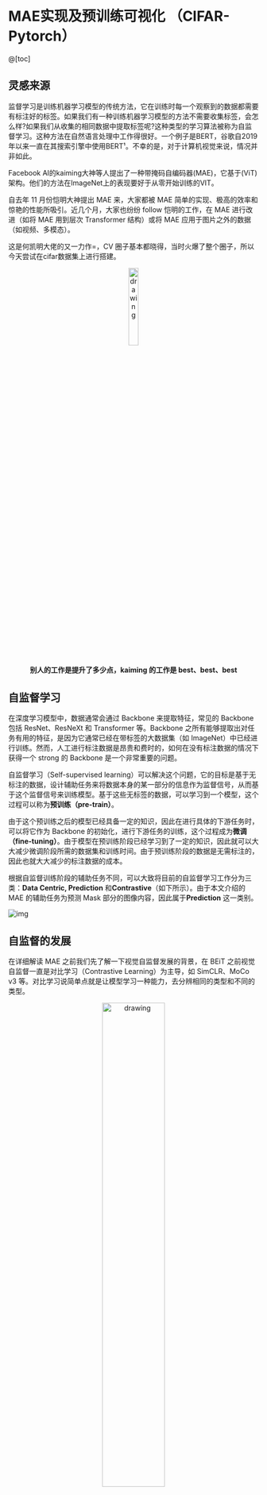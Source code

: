 # MAE实现及预训练可视化 （CIFAR-Pytorch）

@[toc]
## 灵感来源

监督学习是训练机器学习模型的传统方法，它在训练时每一个观察到的数据都需要有标注好的标签。如果我们有一种训练机器学习模型的方法不需要收集标签，会怎么样?如果我们从收集的相同数据中提取标签呢?这种类型的学习算法被称为自监督学习。这种方法在自然语言处理中工作得很好。一个例子是BERT，谷歌自2019年以来一直在其搜索引擎中使用BERT¹。不幸的是，对于计算机视觉来说，情况并非如此。

Facebook AI的kaiming大神等人提出了一种带掩码自编码器(MAE)，它基于(ViT) 架构。他们的方法在ImageNet上的表现要好于从零开始训练的VIT。

自去年 11 月份恺明大神提出 MAE 来，大家都被 MAE 简单的实现、极高的效率和惊艳的性能所吸引。近几个月，大家也纷纷 follow 恺明的工作，在 MAE 进行改进（如将 MAE 用到层次 Transformer 结构）或将 MAE 应用于图片之外的数据（如视频、多模态）。

这是何凯明大佬的又一力作=，CV 圈子基本都晓得，当时火爆了整个圈子，所以今天尝试在cifar数据集上进行搭建。

<p align="center">
<img src="https://ai-studio-static-online.cdn.bcebos.com/cb78f8f498ba43569443593c26b4c467ae4af65a04c94dd09cb21682c9c40322" alt="drawing" width="20%" height="20%"/>
<h4 align="center">别人的工作是提升了多少点，kaiming 的工作是 best、best、best</h4>
</p>

## 自监督学习

在深度学习模型中，数据通常会通过 Backbone 来提取特征，常见的 Backbone 包括 ResNet、ResNeXt 和 Transformer 等。Backbone 之所有能够提取出对任务有用的特征，是因为它通常已经在带标签的大数据集（如 ImageNet）中已经进行训练。然而，人工进行标注数据是昂贵和费时的，如何在没有标注数据的情况下获得一个 strong 的 Backbone 是一个非常重要的问题。

自监督学习（Self-supervised learning）可以解决这个问题，它的目标是基于无标注的数据，设计辅助任务来将数据本身的某一部分的信息作为监督信号，从而基于这个监督信号来训练模型。基于这些无标签的数据，可以学习到一个模型，这个过程可以称为**预训练（pre-train）**。

由于这个预训练之后的模型已经具备一定的知识，因此在进行具体的下游任务时，可以将它作为 Backbone 的初始化，进行下游任务的训练，这个过程成为**微调（fine-tuning）**。由于模型在预训练阶段已经学习到了一定的知识，因此就可以大大减少微调阶段所需的数据集和训练时间。由于预训练阶段的数据是无需标注的，因此也就大大减少的标注数据的成本。

根据自监督训练阶段的辅助任务不同，可以大致将目前的自监督学习工作分为三类：**Data Centric, Prediction** 和**Contrastive**（如下所示）。由于本文介绍的 MAE 的辅助任务为预测 Mask 部分的图像内容，因此属于**Prediction** 这一类别。

![img](https://img-blog.csdnimg.cn/img_convert/3bdee892acfb7df7e3c379d7f5ca4538.jpeg)

## 自监督的发展

在详细解读 MAE 之前我们先了解一下视觉自监督发展的背景，在 BEiT 之前视觉自监督一直是对比学习（Contrastive Learning）为主导，如 SimCLR、MoCo v3 等。对比学习说简单点就是让模型学习一种能力，去分辨相同的类型和不同的类型。


<p align="center">
<img src="https://ai-studio-static-online.cdn.bcebos.com/4346756833d9483b84dd2af2fa752127d891aee89bfc4200b6ebbcfec247952a" alt="drawing" width="50%" height="50%"/>
<h4 align="center">拉近相同图片(Aug)，疏远不同图片</h4>
</p>

如上图所示，我们要让模型去拉近 origin image 和经过 Aug 的图片，同时分开和 origin image 不同的图片，这样通过拉近原图和其 Aug 之后的图片，疏远不同的图片达到了对比学习的效果，这样模型就可以学会自己区分相同类型的图片

尽管对比学习在一些 benchmark 上超过了有监督的方法，但是其局限也很明显，过度依赖 data augmentation（数据扩增），不可避免陷入不变性和一致性的矛盾，但是对比学习确实吊打了之前自监督方法（预测旋转上色拼图等）

kaiming（没错又是他）的 MoCo v3 大概算是后对比学习时代的优秀工作之一了。在这个时期微软提出了 BEiT，通过 Masked Image 的方式来做自监督，以此来复制 NLP 领域 Masked Language 的成功，结果确实很成功，ImageNet1k 下Top-1 acc 达到了惊人的 88.6 %，就这样自监督研究风向开始偏向了生成式自监督

<p align="center">
<img src="https://ai-studio-static-online.cdn.bcebos.com/653d086fcd3144359f656d1774f0a1d8b4e0733913cd4035a5f00e74e1ec7ae8" alt="drawing" width="70%" height="70%"/>
<h4 align="center">BEiT 是一个生成式自监督范式</h4>
</p>

基于 BEiT 产生了很多优秀的工作，除了本文的 MAE 之外还有 PeCo、SimMIM、MaskedFeat 等生成式自监督算法，也可以说是因为视觉 Transformer 的发展带动了生成式自监督算法发展。

## MAE (Masked Autoencoders)

![img](https://img-blog.csdnimg.cn/img_convert/f0e2360476763055dafad947ce1fca2f.png)

**论文标题：**Masked Autoencoders Are Scalable Vision Learners

**论文地址：**[https://arxiv.org/abs/2111.06377](https://link.zhihu.com/?target=https%3A//arxiv.org/abs/2111.06377)

**代码地址：**[https://github.com/facebookresearch/mae](https://link.zhihu.com/?target=https%3A//github.com/facebookresearch/mae)

**论文动机：**

![img](https://img-blog.csdnimg.cn/img_convert/3d3b2ed1077b5162ba7e3680b9651c38.jpeg)

随着 BERT 的出现，Mask Language Modeling（MLM）的自监督学习方法逐渐进入人们的视野，这一方法在 NLP 领域中得到了广泛的应用。受到 MLM 的启发，一些工作也尝试在图像上进行 Mask Modeling（即，mask 图片的部分区域，然后对区域的内容进行重建），并且也取得了不错的效果。但目前的方法通常都采用对称的 encoder 和 decoder 结构，在 encoder 中，mask token 也需要消耗大量的计算，因此作者提出了一个非对称 encoder-decoder 的结构——masked autoencoders（MAE）。

MAE 方法很简单：mask 输入图像的随机 patch，并重建缺失的像素（上图展示了不同 mask 比率的重建结果）。它基于两个核心设计。首先，作者开发了一种非对称编码器-解码器结构，其中的编码器仅对可见的 patch 子集（不带 mask token）进行操作，而轻量级解码器则从潜在表示和 mask token 重建原始图像。

**MAE基于两个核心进行设计的**

- 第一，首先MAE是一个非对称的编码—解码结构，这种不对称是因为encoder只作用在可见的patches，也就没有mask的patches，同时也还有一个轻量级的解码器来重构原始图像。
- 第二，作者发现，mask比较高的比例，比如说mask75%的patches，这样就会产生一个有意义的自监督任务。这两者结合起来，加速了训练次数，因为原来需要整个图像，当我们mask掉75%的patches以后，我们只剩下了25%的像素，所以训练速度提高了3倍或更多，并且提高了准确性。在论文中，作者利用ImageNet-1K的数据集进行训练，一个普通的v-huge的模型获得了最好的准确率87.8%。在一些目标检测、分类、分割的任务中，效果超过了一些有监督学习预训练的效果，显示了良好的可扩展性。



### 方法介绍

<p align="center">
<img src="https://ai-studio-static-online.cdn.bcebos.com/df54d7b6371b4d55beff338fdcd90014a15416250f0f4653b85a832e4f455007" alt="drawing" width="50%" height="50%"/>
<h4 align="center">大道至简的 MAE</h4>
</p>


MAE 的结构如上图所示，与所有自动编码器一样，MAE 有一个编码器，将观察到的信号映射到潜在表示，还有一个解码器，从潜在表示重建原始信号。与经典的自动编码器不同，作者采用了一种非对称设计，允许编码器仅对部分观察信号（无mask token）进行操作，并采用一种轻量级解码器，从潜在表示和 mask token 重建完整信号。

具体来说，作者首先将图像划分为规则的非重叠 patch。然后，对一个子集的 patch 进行采样，并移除其余的 patch。然后将这些剩余的 patch 送入到编码器中，编码器是一个标准的 ViT 结构，由于编码器只处理很少一部分的 patch，因此可以用很少的计算和显存来训练非常大的编码器。编码器输出 token 后，作者在 mask 的位置加入了可学习的向量，组成完整的全套 token。

此外，作者向这个完整集合中的所有 token 添加位置嵌入；如果没有这一点，mask token 将没有关于其在图像中位置的信息。MAE 解码器仅在预训练期间用于执行图像重建任务（仅编码器用于生成用于识别的图像表示）。因此，可以以独立于编码器设计的方式灵活地设计解码器架构。作者用比编码器更窄、更浅的解码器进行实验。使用这种非对称设计，全套 token 仅由轻量级解码器处理，这大大减少了预训练时间。

### MAE流程图

其实很简单，从左到右，将图片 patch 化然后 mask 掉一部分，未 mask 的部分进入 encoder，得到的输出再加上之前 mask 的部分一起进入 decoder 复原图像，目标是复原的图像尽可能接近原图，更详细的东西我们搭建模型时候慢慢讲解

为了方便大家理解，我借鉴了一个流程图带大家实现一个简单的 MAE

<p align="center">
<img src="https://ai-studio-static-online.cdn.bcebos.com/34d732ca301c465b9f70acff5928953fd470e99f95524ebb884366f90f038bbc" alt="drawing" width="70%" height="70%"/>
<h4 align="center">MAE 流程图</h4>
</p>


MAE，可以认为这是一个BERT 的一个 CV 的版本，它基于 ViT ，把整个训练 拓展到没有标号的数据上面，通过完型填空来获取图片的一个理解，它不是第一个将 BERT 拓展到 CV 上，但MAE 很有可能 未来影响最大，BERT 加速了 Transformer 架构 在 NLP 的应用，MAE 加速 Transformer 在 CV 上的应用。

原论文在 ImageNet1k 下使用了 8 机 8 卡跑实验，在21k用了两个集群的TPU，这里我们采用 Cifar10 来作为 MAE 的数据集，这样我们仅需单卡 V100-32g 就可以实现一个简单的 MAE。

## 搭建 MAE 模型

首先是搭建模型，如上图所示我们先搭建 pretrain 和 finetune 模型，分别是

1. MAE finetune model

2. MAE pretrain model

🎯 FAQ：pretrain 和 finetune 都是在干啥？

答：pretrain 用来让模型学习 "复原能力"，即把原图 mask 掉一部分，让模型去学习复原它，在学习复原过程中模型学到了数据内在的表示。finetune 则是将 pretrain 之后的encoder 权重提取出来，利用学习好的权重在 down stream 做微调

🎯 FAQ：encoder 和 decoder 有什么区别？

答：在 pretrain 阶段，encoder 主要用来学习数据内在表征，decoder 主要用来复原图像。encoder 模型大一些，decoder 模型小一些。它们都是 ViT 的架构



### MAE 组网

因为 encoder 和 decoder 都是 ViT 的架构，需要先搭建 ViT 需要的模块，如果想详细了解ViT的话，可以看我另一篇博客。[Pytorch CIFAR10图像分类 Vision Transformer（ViT） 篇](https://blog.csdn.net/weixin_45508265/article/details/126751948)



首先我们可以充分利用当前timm中的各个模型架构，不过我们也可以自己进行定义，我这里不进行讲解。给出部分代码

```python
from timm.models.vision_transformer import Block
```





### MAE 预训练（pretrain)

#### Encoder

记住最重要的一点，**Encoder 仅处理可见(unmasked)的 patches**。Encoder 本身可以是 ViT 或 ResNet(其它 backbone 也 ok，不过paper中是ViT，我们也用ViT)，至于如何将图像划分成 patch 嘛，使用 ViT 时的套路是这样的：

先将图像从 (B,C,H,W) reshape 成 (B, N, PxPxC)，其中 N 和 P 分别为 patch 数量 和 patch 大小 ($N = \frac{H}{P} \times \frac{W}{P}$ )，也就是**将3通道的图像转换成 N 个 维度大小为 PxPxC 的向量**；然后，**通过线性映射(linear projection，可以是全连接层)将其嵌入(embed)到指定的维度空间大小**，记为 'dim'(从 PxPxC project 到 dim)，转换成为 **token**(B,N,dim)；最后再**加上位置嵌入(position embedding)**，从而为各个 patch 添加位置信息。**位置嵌入是所有图像共享的、可学习的**，shape 与 每张图的 token 相对应，即：(N,dim)。

由于 unmasked 的 patches 所有 patches 的少数，因此可以训练很大的 Encoder，因为计算和空间要求都减少了。



接着我们就可以构建我们的MAE Encoder了

```python
class MAE_Encoder(torch.nn.Module):
    def __init__(self,
                 image_size=32,
                 patch_size=2,
                 emb_dim=192,
                 num_layer=12,
                 num_head=3,
                 mask_ratio=0.75,
                 ) -> None:
        super().__init__()

        self.cls_token = torch.nn.Parameter(torch.zeros(1, 1, emb_dim)) 
        self.pos_embedding = torch.nn.Parameter(torch.zeros((image_size // patch_size) ** 2, 1, emb_dim))
        
        # 对patch进行shuffle 和 mask
        self.shuffle = PatchShuffle(mask_ratio)
        
        # 这里得到一个 (3, dim, patch, patch)
        self.patchify = torch.nn.Conv2d(3, emb_dim, patch_size, patch_size)

        self.transformer = torch.nn.Sequential(*[Block(emb_dim, num_head) for _ in range(num_layer)])
        
        # ViT的laynorm
        self.layer_norm = torch.nn.LayerNorm(emb_dim)

        self.init_weight()
    # 初始化类别编码和向量编码
    def init_weight(self):
        trunc_normal_(self.cls_token, std=.02)
        trunc_normal_(self.pos_embedding, std=.02)

    def forward(self, img):
        patches = self.patchify(img)
        patches = rearrange(patches, 'b c h w -> (h w) b c')
        patches = patches + self.pos_embedding

        patches, forward_indexes, backward_indexes = self.shuffle(patches)

        patches = torch.cat([self.cls_token.expand(-1, patches.shape[1], -1), patches], dim=0)
        patches = rearrange(patches, 't b c -> b t c')
        features = self.layer_norm(self.transformer(patches))
        features = rearrange(features, 'b t c -> t b c')

        return features, backward_indexes
```





#### Decoder

Decoder它不仅需要处理经过 Encoder 编码的 unmasked 的 tokens，还需要处理mask tokens。但请注意，**mask token 并非由之前 mask 掉的 patch 经过 embedding 转换而来，而是可学习的、所有 masked patch 都共享的1个向量，对，仅仅就是1个！**

那么你会问：这样**如何区分各个 maked patch 所对应的 token 呢？**

别忘了，我们还有 position embedding 嘛！如同在 Encoder 中的套路一样，这里对于 mask token 也需要加入位置信息。position emebdding 是每个 masked patch 对应1个，shape 是 (N',dim)，其中 N' 是 masked patch 的数量。但 mask token 只有1个怎么办是不是？简单粗暴——“复制”多份即可，使得每个 masked patch 都对应1个 mask token，这样就可以和 position embedding 进行相加了。

另外，Decoder 仅仅是在预训练任务为了重建图像而存在，而我们的下游任务形式多样，因此实际应用时很可能没 Decoder 什么事了(和它 say byebye 咯~)。

所以，**Decoder 的设计和 Encoder 是解耦的，Decoder 可以设计得简单、轻量一些**(比 Encoder 更窄、更浅。窄：对应通道数；浅：对应深度)，毕竟**真正能学习到潜在特征表示的是 Encoder**。

这样，尽管 Decoder 要处理的 token 数很多(全量token，而 Encoder 仅处理 unmasked 的部分)，但其本身轻量，所以还是能够高效计算。再结合 Encoder 虽然本身结构重载(相对 Decoder 来说)，但其处理的 token 较少，这样，整体架构就十分 efficient 了，漂亮~！



```Python
class MAE_Decoder(torch.nn.Module):
    def __init__(self,
                 image_size=32,
                 patch_size=2,
                 emb_dim=192,
                 num_layer=4,
                 num_head=3,
                 ) -> None:
        super().__init__()

        self.mask_token = torch.nn.Parameter(torch.zeros(1, 1, emb_dim))
        self.pos_embedding = torch.nn.Parameter(torch.zeros((image_size // patch_size) ** 2 + 1, 1, emb_dim))

        self.transformer = torch.nn.Sequential(*[Block(emb_dim, num_head) for _ in range(num_layer)])

        self.head = torch.nn.Linear(emb_dim, 3 * patch_size ** 2)
        self.patch2img = Rearrange('(h w) b (c p1 p2) -> b c (h p1) (w p2)', p1=patch_size, p2=patch_size, h=image_size//patch_size)

        self.init_weight()

    def init_weight(self):
        trunc_normal_(self.mask_token, std=.02)
        trunc_normal_(self.pos_embedding, std=.02)

    def forward(self, features, backward_indexes):
        T = features.shape[0]
        backward_indexes = torch.cat([torch.zeros(1, backward_indexes.shape[1]).to(backward_indexes), backward_indexes + 1], dim=0)
        features = torch.cat([features, self.mask_token.expand(backward_indexes.shape[0] - features.shape[0], features.shape[1], -1)], dim=0)
        features = take_indexes(features, backward_indexes)
        features = features + self.pos_embedding # 加上了位置编码的信息

        features = rearrange(features, 't b c -> b t c')
        features = self.transformer(features)
        features = rearrange(features, 'b t c -> t b c') 
        features = features[1:] # remove global feature 去掉全局信息，得到图像信息

        patches = self.head(features) # 用head得到patchs
        mask = torch.zeros_like(patches) 
        mask[T:] = 1  # mask其他的像素全部设为 1
        mask = take_indexes(mask, backward_indexes[1:] - 1)
        img = self.patch2img(patches) # 得到 重构之后的 img
        mask = self.patch2img(mask)

        return img, mask
```





#### 总结

最后可以总结这整一个流程，然后构建模型

1. 将图像划分成 patches：(B,C,H,W)->(B,N,PxPxC)；
2. 对各个 patch 进行 embedding(实质是通过全连接层)，生成 token，并加入位置信息(position embeddings)：(B,N,PxPxC)->(B,N,dim)；
3. 根据预设的掩码比例(paper 中提倡的是 75%)，使用服从均匀分布的随机采样策略采样一部分 token 送给 Encoder，另一部分“扔掉”(mask 掉)；
4. 将 Encoder 编码后的 token 与 加入位置信息后的 mask token 按照原先在 patch 形态时对应的次序拼在一起，然后喂给 Decoder 玩(如果 Encoder 编码后的 token 的维度与 Decoder 要求的输入维度不一致，则需要先经过 linear projection 将维度映射到符合 Decoder 的要求)；
5. Decoder 解码后取出 mask tokens 对应的部分送入到全连接层，对 masked patches 的像素值进行预测，最后将预测结果与 masked patches 进行比较，计算 MSE loss

```python
class MAE_ViT(torch.nn.Module):
    def __init__(self,
                 image_size=32,
                 patch_size=2,
                 emb_dim=192,
                 encoder_layer=12,
                 encoder_head=3,
                 decoder_layer=4,
                 decoder_head=3,
                 mask_ratio=0.75,
                 ) -> None:
        super().__init__()

        self.encoder = MAE_Encoder(image_size, patch_size, emb_dim, encoder_layer, encoder_head, mask_ratio)
        self.decoder = MAE_Decoder(image_size, patch_size, emb_dim, decoder_layer, decoder_head)

    def forward(self, img):
        features, backward_indexes = self.encoder(img)
        predicted_img, mask = self.decoder(features,  backward_indexes)
        return predicted_img, mask
```

#### 测试MAE

最后测试一下，是否代码正确

```python
shuffle = PatchShuffle(0.75)
a = torch.rand(16, 2, 10)
b, forward_indexes, backward_indexes = shuffle(a)
print(b.shape)

img = torch.rand(2, 3, 32, 32)
encoder = MAE_Encoder()
decoder = MAE_Decoder()
features, backward_indexes = encoder(img)
print(forward_indexes.shape)
predicted_img, mask = decoder(features, backward_indexes)
print(predicted_img.shape)
loss = torch.mean((predicted_img - img) ** 2 * mask / 0.75)
```

```python
torch.Size([4, 2, 10])
torch.Size([16, 2])
torch.Size([2, 3, 32, 32])
```



### MAE 微调（finetune）

MAE finetune 模型和 ViT 模型是一样的，不同之处是后续处理部分，ViT 是提取 cls token 做分类，MAE finetune 模型则是将 patches token（除了 cls token 之外） 做 mean 然后分类

所以很简单，我就定义了一个分类器，其实就是接受encoder的输出，接着输入分类器即可，并且，我们已经设置了我们的类别，因为cifar10的类别是十个。

```python
class ViT_Classifier(torch.nn.Module):
    def __init__(self, encoder : MAE_Encoder, num_classes=10) -> None:
        super().__init__()
        self.cls_token = encoder.cls_token
        self.pos_embedding = encoder.pos_embedding
        self.patchify = encoder.patchify
        self.transformer = encoder.transformer
        self.layer_norm = encoder.layer_norm
        self.head = torch.nn.Linear(self.pos_embedding.shape[-1], num_classes)

    def forward(self, img):
        patches = self.patchify(img)
        patches = rearrange(patches, 'b c h w -> (h w) b c')
        patches = patches + self.pos_embedding
        patches = torch.cat([self.cls_token.expand(-1, patches.shape[1], -1), patches], dim=0)
        patches = rearrange(patches, 't b c -> b t c')
        features = self.layer_norm(self.transformer(patches))
        features = rearrange(features, 'b t c -> t b c')
        logits = self.head(features[0])
        return logits
```



## MAE 预训练

接着我们就可以开始准备Cifar10 数据集

现在我们用搭建好的模型来试一下 Cifar10 数据集把

在我们训练的过程中，我们的目的是重构图片，在这之后进行学习，我利用了tensorboard可视化，我们可以看一看结果

在我们的epoch为225时，我们可以看到，模型已经能够基本构建一个轮廓信息了，但是可能还是不够好

![在这里插入图片描述](https://img-blog.csdnimg.cn/5d6fb883fe8f438a9385b269add46f35.png)

接着我们看到达到2000次的时候，模型已经能够较好的重构出图像，说明学习到了很多信息了

![在这里插入图片描述](https://img-blog.csdnimg.cn/b5f54dd051bd42bf9459935c12f5c33e.png)

我们可以看到，经过 pretrain 之后的 mae 可以大致复原出原图像轮廓，令人吃惊的是这仅仅只用了原图像的 25% 像素，正如 mae 论文所说的，"与 language 不同，image 具有很高的冗余性"

如果你问论文为什么选mask ratio 0.75？

![](https://ai-studio-static-online.cdn.bcebos.com/3f49ce2f0a7b4154ba94318513fa2c79fd5bdd8d9556438a9e9ebb612b6f32ca)

ratio=0.75 性能更好，不论是训练整个模型的 fine-truning ，还是冻结权重只微调最后分类头的 linear probing，mask ratio 0.75 都取得了良好的性能



除此之外，我一共迭代了2000次，也有损失曲线，也就是我们重构损失。下面是损失函数曲线，越到后面，我们会发现，模型基本收敛了，下降的不多了。（提一下，训练了2天，也可以减少预训练的次数，也能达到不错的结果）。

![在这里插入图片描述](https://img-blog.csdnimg.cn/b2f7c112ea41401e992ed107dcbf7e01.png)

## MAE 微调

MAE  微调有两种，一个是对整个模型进行 finetune，加载的权重参与更新，一个是 linear prob，加载的权重不参与更新，只更新最后的分类头部分

首先进行了自监督的预训练，这时候是不需要标记的，然后会将encoder用在ViT的图像分类中，做一些下游的任务，也就是利用训练好的encoder作为特征提取的部分，去掉编码器，在ViT中进行分类

这里我们用 cifar10 分类做 finetune 微调，训练 epoch 为100，我们可以自己进行调参以获得更好的性能，也可以尝试 linear prob。



为了比较MAE分类的性能，用一样的训练数据，这里我们做了两个训练

- 第一个是将分类器进行单独训练，也就是从0开始训练

![在这里插入图片描述](https://img-blog.csdnimg.cn/de558b74ea78488faf41c09c5b19ab2b.png)

- 第二个就是将MAE对图片进行处理，不更新他的权重，将其的encoder的输出作为输入，进行训练。

  ![在这里插入图片描述](https://img-blog.csdnimg.cn/b133a26aa9fd4ed1a43ba80ad0af5408.png)


- 我们可以一起比较一下，我们会发现，首先MAE的架构会更快的收敛，并且最后的准确率也是远远大于我们从0开始训练的，除此之外，他还使得模型有更好的泛化性，在迭代次数加深的时候，模型的损失不会一直上升，有很好的泛化性。

  ![在这里插入图片描述](https://img-blog.csdnimg.cn/effbc8f14f3b4faeb1bf053748366834.png)


## Result 结果

最后我们可以看到结果，确实MAE得到了很不错的结果，是一个非常好的思路，同时得到很好的结果。

| Model                                   | Validation Acc |
| --------------------------------------- | -------------- |
| ViT-T  pretrain （scratch 从0开始训练） | 74.13          |
| ViT-T  pretrain                         | **89.77**      |

## 总结

本项目简单实现了MAE 在 cifar10 数据集上的训练，MAE 表现了令人惊讶的重建能力，进一步说明图像相比语言具有更冗余的信息，作者认为像素信息具有连续性。

其实仔细研究一下模型，会发现 mae 在降低计算量上面是很优雅的，encoder 部分计算的 token 数是经过 masked 的 token，即原来的四分之一（mask ratio 0.75），这大大降低了计算复杂度，同时用于重建的 decoder 模型深度很浅，尽管进入 decoder 的 token 数几乎是原 token 数，但是其带来的计算复杂度在可接受的范围，是非常成功的模型。

## 感谢和体会

这次实验也让我看到了一个新的方向，从有监督学习到自监督学习的转变，也有可能之后会还往无监督学习中进行发展。也看到了一个从原始的CNN，到利用Transformer来得到更好的结果，但是可能不好的是，虽然说Transformer的精度比较高，不过有时候需要很大很大的数据集，并且速度可能一般，如果Transformer在保持精度的情况下能够达到的试试的效果可能会统治整个CV界，不过已经看到了Transformer的各种在计算机视觉中的各种应用了，还是非常好的。

除此之外，在后面的论文中，基于MAE重构像素，展开了很多的自监督学习的展开，比如MAE出现的一个月后，北大Chen Wei发现，重构图像的HOG，也就是方向梯度直方图比重构像素能得到更好的结果，并且因此在众多下游任务中，得到了12个SOTA，称为MaskFeat，简而言之，MaskFeat的ViT-B在ImageNet 1K上的准确率达到了84.0%，MViT-L在Kinetics-400上的准确率达到了86.7%，成功地超越了MAE，BEiT和SimMIM等方法。

![在这里插入图片描述](https://img-blog.csdnimg.cn/53f7c9e21b814b5f80fdb67ed9e8dfff.png)



有人评价说，视觉自监督领域做了这么些年，从最早的生成式学习出发，绕了一圈，又回到生成式学习。到头来，我们发现像素级特征跟各种手工特征、tokenizer、甚至离线预训练网络得到的特征，在作为判断生成图像质量方面，没有本质区别。也就是说，自监督也许只是把模型和参数调得更适合下游任务，但在「新知识从哪里来」这个问题上，并没有任何实质进展。这也可能是这样的，不过具体可能得不断的调节，比如说，如何在CNN设计Mask，虽然说何凯明也在论文中说，CNN是很难进行mask的，因为卷积是一个滑动窗口，CNN 在一张图片上，使用一个卷积窗口、不断地平滑，来汇聚一些像素上面的信息 + 模式识别，而卷积窗口扫过来、扫过去时，无法区分边界，无法保持 mask 的特殊性，无法拎出来 mask，最后从掩码信息很难还原出来。不过自监督学习能得到这样好的效果，说明这是一种趋势，如果考虑如何从一个更前沿的方法来得到更好的结果，可能就是之后的目标，融合多种特征，结合多个tricks。

在这次实验，我尝试着往比较前沿的方法去学习和发展，而没有拘泥于下游任务的图像分类、目标检测、图像分割等，在这里面也学到了更多东西，知道了一些没想过的，我觉得这也是符合人的，在我们没认识到一些东西的时候，我们是被mask的，当我们或者一些信息的时候，我们也会进行一些重构，得到一些东西，我们要做的就是需要，让我们的自监督学习学习学的更好。